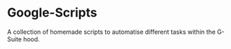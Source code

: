 # Google-Scripts
A collection of homemade scripts to automatise different tasks within the G-Suite hood.

